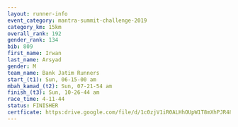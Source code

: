 ```yaml
---
layout: runner-info 
event_category: mantra-summit-challenge-2019 
category_km: 15km 
overall_rank: 192
gender_rank: 134
bib: 809
first_name: Irwan
last_name: Arsyad
gender: M
team_name: Bank Jatim Runners
start_(t1): Sun, 06-15-00 am
mbah_kamad_(t2): Sun, 07-21-54 am
finish_(t3): Sun, 10-26-44 am
race_time: 4-11-44
status: FINISHER
certficate: https:drive.google.com/file/d/1c0zjV1iR0ALHhOUpW1T8mXhPJR48VHI3/view?usp=sharing
---
```

